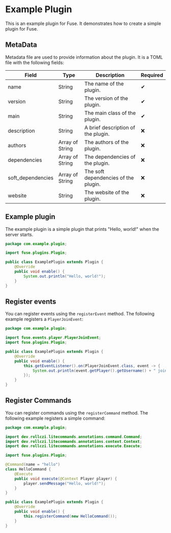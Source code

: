 # Example Plugin

This is an example plugin for Fuse. It demonstrates how to create a simple plugin for Fuse.

## MetaData

Metadata file are used to provide information about the plugin. It is a TOML file with the following fields:

| Field | Type | Description | Required |
| --- | --- | --- | --- |
| name | String | The name of the plugin. | ✔ |
| version | String | The version of the plugin. | ✔ |
| main | String | The main class of the plugin. | ✔ |
| description | String | A brief description of the plugin. | ❌ |
| authors | Array of String | The authors of the plugin. | ❌ |
| dependencies | Array of String | The dependencies of the plugin. | ❌ |
| soft_dependencies | Array of String | The soft dependencies of the plugin. | ❌ |
| website | String | The website of the plugin. | ❌ |

## Example plugin

The example plugin is a simple plugin that prints "Hello, world!" when the server starts.

```java
package com.example.plugin;

import fuse.plugins.Plugin;

public class ExamplePlugin extends Plugin {
    @Override
    public void enable() {
        System.out.println("Hello, world!");
    }
}
```

## Register events

You can register events using the `registerEvent` method. The following example registers a `PlayerJoinEvent`:

```java
package com.example.plugin;

import fuse.events.player.PlayerJoinEvent;
import fuse.plugins.Plugin;

public class ExamplePlugin extends Plugin {
    @Override
    public void enable() {
        this.getEventListener().on(PlayerJoinEvent.class, event -> {
            System.out.println(event.getPlayer().getUsername() + " joined the server!");
        });
    }
}
```

## Register Commands

You can register commands using the `registerCommand` method. The following example registers a simple command:

```java
package com.example.plugin;

import dev.rollczi.litecommands.annotations.command.Command;
import dev.rollczi.litecommands.annotations.context.Context;
import dev.rollczi.litecommands.annotations.execute.Execute;

import fuse.plugins.Plugin;

@Command(name = "hello")
class HelloCommand {
    @Execute
    public void execute(@Context Player player) {
        player.sendMessage("Hello, world!");
    }
}

public class ExamplePlugin extends Plugin {
    @Override
    public void enable() {
        this.registerCommand(new HelloCommand());
    }
}
```
